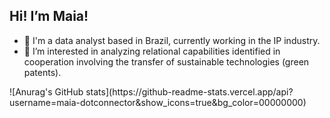 ## Hi! I’m Maia!
- 💼 I'm a data analyst based in Brazil, currently working in the IP industry.
- 👀 I’m interested in analyzing relational capabilities identified in cooperation involving the transfer of sustainable technologies (green patents).
<div>
  
</div>
![Anurag's GitHub stats](https://github-readme-stats.vercel.app/api?username=maia-dotconnector&show_icons=true&bg_color=00000000)
